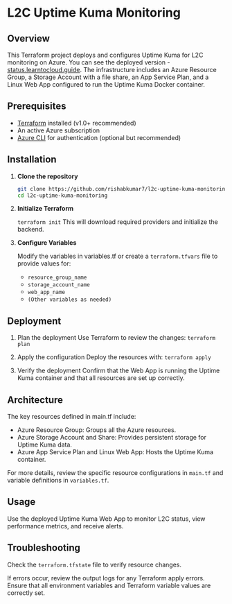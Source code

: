 # L2C Uptime Kuma Monitoring

## Overview

This Terraform project deploys and configures Uptime Kuma for L2C monitoring on Azure. You can see the deployed version - [status.learntocloud.guide](https://status.learntocloud.guide/). The infrastructure includes an Azure Resource Group, a Storage Account with a file share, an App Service Plan, and a Linux Web App configured to run the Uptime Kuma Docker container.

## Prerequisites

- [Terraform](https://www.terraform.io/downloads.html) installed (v1.0+ recommended)
- An active Azure subscription
- [Azure CLI](https://learn.microsoft.com/en-us/cli/azure/install-azure-cli) for authentication (optional but recommended)

## Installation

1. **Clone the repository**  

   ```sh
   git clone https://github.com/rishabkumar7/l2c-uptime-kuma-monitoring
   cd l2c-uptime-kuma-monitoring
   ```


2. **Initialize Terraform**

    `terraform init`
    This will download required providers and initialize the backend.

3. **Configure Variables**

    Modify the variables in variables.tf or create a `terraform.tfvars` file to provide values for:

    - `resource_group_name`
    - `storage_account_name`
    - `web_app_name`
    - `(Other variables as needed)`

## Deployment

1. Plan the deployment
    Use Terraform to review the changes:
    `terraform plan`

2. Apply the configuration
    Deploy the resources with:
    `terraform apply`

3. Verify the deployment
    Confirm that the Web App is running the Uptime Kuma container and that all resources are set up correctly.

## Architecture

The key resources defined in main.tf include:

- Azure Resource Group: Groups all the Azure resources.
- Azure Storage Account and Share: Provides persistent storage for Uptime Kuma data.
- Azure App Service Plan and Linux Web App: Hosts the Uptime Kuma container.

For more details, review the specific resource configurations in `main.tf` and variable definitions in `variables.tf`.

## Usage

Use the deployed Uptime Kuma Web App to monitor L2C status, view performance metrics, and receive alerts.


## Troubleshooting

Check the `terraform.tfstate` file to verify resource changes.

If errors occur, review the output logs for any Terraform apply errors.
Ensure that all environment variables and Terraform variable values are correctly set.
